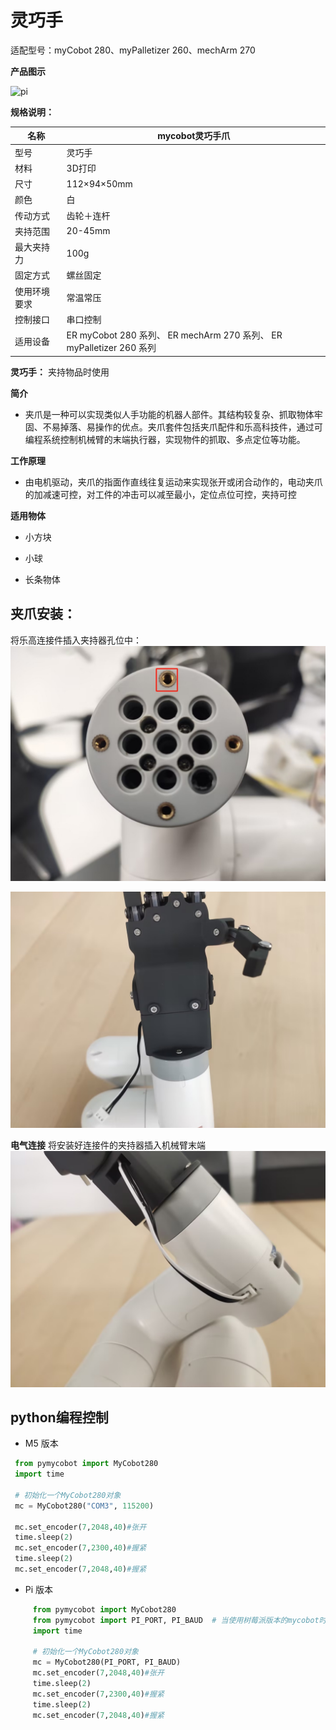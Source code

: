 # 灵巧手

适配型号：myCobot 280、myPalletizer 260、mechArm 270

**产品图示**

![pi](../../resource\4-SupportAndService\Accessories\others/h1.jpg)


**规格说明：**

| 名称         | **mycobot灵巧手爪**                                          |
| ------------ | ------------------------------------------------------------ |
| 型号         | 灵巧手                                                       |
| 材料         | 3D打印                                                       |
| 尺寸         | 112×94×50mm                                                  |
| 颜色         | 白                                                           |
| 传动方式        | 齿轮＋连杆                                                |
| 夹持范围     | 20-45mm                                                      |
| 最大夹持力   | 100g                                                   |
| 固定方式     | 螺丝固定                                               |
| 使用环境要求 | 常温常压                                                     |
| 控制接口 | 串口控制                                                     |
| 适用设备     | ER myCobot 280 系列、 ER mechArm 270 系列、 ER myPalletizer 260 系列 |

**灵巧手：** 夹持物品时使用

**简介**

- 夹爪是一种可以实现类似人手功能的机器人部件。其结构较复杂、抓取物体牢固、不易掉落、易操作的优点。夹爪套件包括夹爪配件和乐高科技件，通过可编程系统控制机械臂的末端执行器，实现物件的抓取、多点定位等功能。

**工作原理**
- 由电机驱动，夹爪的指面作直线往复运动来实现张开或闭合动作的，电动夹爪的加减速可控，对工件的冲击可以减至最小，定位点位可控，夹持可控

**适用物体**

- 小方块

- 小球

- 长条物体

## 夹爪安装：
  将乐高连接件插入夹持器孔位中：
  ![](../../resource\4-SupportAndService\Accessories\others/h2.png)

  ![](../../resource\4-SupportAndService\Accessories\others/h3.jpg)

**电气连接**
  将安装好连接件的夹持器插入机械臂末端  
  ![](../../resource\4-SupportAndService\Accessories\others/h4.jpg)

## python编程控制

+ M5 版本

```python
 from pymycobot import MyCobot280
 import time

 # 初始化一个MyCobot280对象
 mc = MyCobot280("COM3", 115200)

 mc.set_encoder(7,2048,40)#张开
 time.sleep(2)
 mc.set_encoder(7,2300,40)#握紧
 time.sleep(2)
 mc.set_encoder(7,2048,40)#握紧
```
+ Pi 版本
```python
     from pymycobot import MyCobot280
     from pymycobot import PI_PORT, PI_BAUD  # 当使用树莓派版本的mycobot时可以引用这两个变量进行MyCobot280初始化
     import time
        
     # 初始化一个MyCobot280对象
     mc = MyCobot280(PI_PORT, PI_BAUD)
     mc.set_encoder(7,2048,40)#张开
     time.sleep(2)
     mc.set_encoder(7,2300,40)#握紧
     time.sleep(2)
     mc.set_encoder(7,2048,40)#握紧
```
